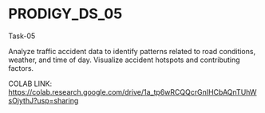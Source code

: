 # PRODIGY_DS_05

Task-05

Analyze traffic accident data to identify patterns related to road conditions, weather, and time of day. Visualize accident hotspots and contributing factors.

COLAB LINK: https://colab.research.google.com/drive/1a_tp6wRCQQcrGnIHCbAQnTUhWsOjythJ?usp=sharing
